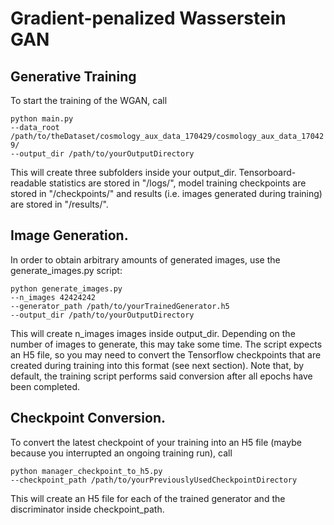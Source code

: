 # Gradient-penalized Wasserstein GAN

## Generative Training
To start the training of the WGAN, call

`python main.py`   
`--data_root /path/to/theDataset/cosmology_aux_data_170429/cosmology_aux_data_170429/`   
`--output_dir /path/to/yourOutputDirectory`   

This will create three subfolders inside your output_dir. Tensorboard-readable statistics are stored in "/logs/", model training checkpoints are stored in "/checkpoints/" and results (i.e. images generated during training) are stored in "/results/".


## Image Generation.
In order to obtain arbitrary amounts of generated images, use the generate_images.py script:

`python generate_images.py`   
`--n_images 42424242`   
`--generator_path /path/to/yourTrainedGenerator.h5`   
`--output_dir /path/to/yourOutputDirectory`   

This will create n_images images inside output_dir. Depending on the number of images to generate, this may take some time.
The script expects an H5 file, so you may need to convert the Tensorflow checkpoints that are created during training into this format (see next section). Note that, by default, the training script performs said conversion after all epochs have been completed.


## Checkpoint Conversion.
To convert the latest checkpoint of your training into an H5 file (maybe because you interrupted an ongoing training run), call

`python manager_checkpoint_to_h5.py`   
`--checkpoint_path /path/to/yourPreviouslyUsedCheckpointDirectory`   

This will create an H5 file for each of the trained generator and the discriminator inside checkpoint_path.
